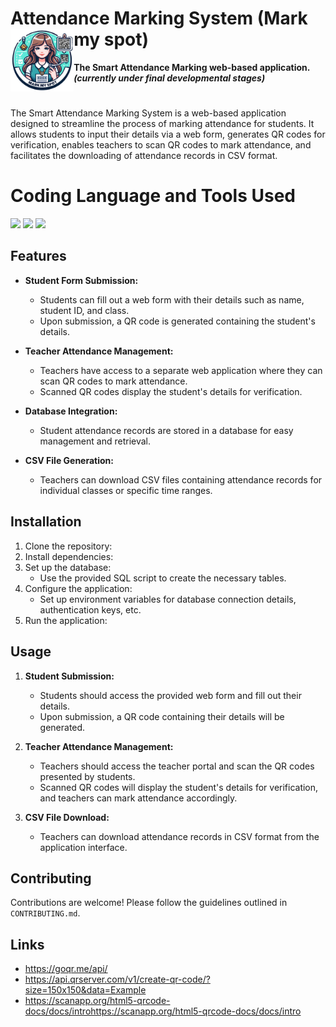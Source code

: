 # **Attendance Marking System (Mark my spot)**<img src="media/logo1.png" height="100" align="left"/>
**The Smart Attendance Marking web-based application. *(currently under final developmental stages)***

#


The Smart Attendance Marking System is a web-based application designed to streamline the process of marking attendance for students. It allows students to input their details via a web form, generates QR codes for verification, enables teachers to scan QR codes to mark attendance, and facilitates the downloading of attendance records in CSV format.

# **Coding Language and Tools Used**
<p align="left">
<img src="https://cdn.jsdelivr.net/gh/devicons/devicon@latest/icons/html5/html5-original.svg" height="60"/>
<img src="https://cdn.jsdelivr.net/gh/devicons/devicon@latest/icons/css3/css3-original.svg" height="60"/>
<img src="https://cdn.jsdelivr.net/gh/devicons/devicon@latest/icons/javascript/javascript-original.svg" height="60"/>
</p>

## Features

- **Student Form Submission:**
  - Students can fill out a web form with their details such as name, student ID, and class.
  - Upon submission, a QR code is generated containing the student's details.

- **Teacher Attendance Management:**
  - Teachers have access to a separate web application where they can scan QR codes to mark attendance.
  - Scanned QR codes display the student's details for verification.

- **Database Integration:**
  - Student attendance records are stored in a database for easy management and retrieval.

- **CSV File Generation:**
  - Teachers can download CSV files containing attendance records for individual classes or specific time ranges.

## Installation

1. Clone the repository:
2. Install dependencies:
3. Set up the database:
    - Use the provided SQL script to create the necessary tables.
4. Configure the application:
    - Set up environment variables for database connection details, authentication keys, etc.
5. Run the application:


## Usage

1. **Student Submission:**
    - Students should access the provided web form and fill out their details.
    - Upon submission, a QR code containing their details will be generated.

2. **Teacher Attendance Management:**
    - Teachers should access the teacher portal and scan the QR codes presented by students.
    - Scanned QR codes will display the student's details for verification, and teachers can mark attendance accordingly.

3. **CSV File Download:**
    - Teachers can download attendance records in CSV format from the application interface.

## Contributing

Contributions are welcome! Please follow the guidelines outlined in `CONTRIBUTING.md`.

## Links 

* https://goqr.me/api/
* https://api.qrserver.com/v1/create-qr-code/?size=150x150&data=Example
* https://scanapp.org/html5-qrcode-docs/docs/introhttps://scanapp.org/html5-qrcode-docs/docs/intro
